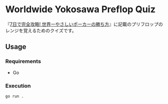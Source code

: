 # Worldwide Yokosawa Preflop Quiz

『[7日で完全攻略! 世界一やさしいポーカーの勝ち方](https://amzn.asia/d/cY17ygq)』に記載のプリフロップのレンジを覚えるためのクイズです。

## Usage

### Requirements

- Go

### Execution

```terminal
go run .
```
